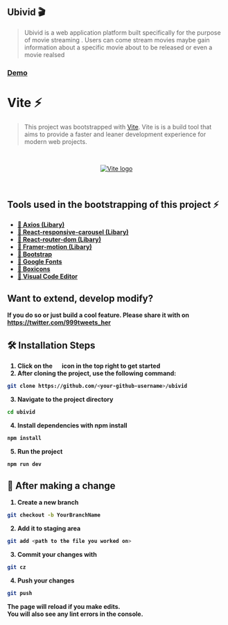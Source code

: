 ## Ubivid 🎬
> Ubivid is a web application platform built specifically for the purpose of movie streaming . Users can come stream movies maybe gain information about a specific movie about to be released or even a movie realsed

### [Demo](https://ubivid.vervel.app)

# Vite ⚡

> This project was bootstrapped with [Vite](https://vitejs.dev). Vite is is a build tool that aims to provide a faster and leaner development experience for modern web projects.
<br />
<p align="center">
  <a href="https://ubivid.vercel.app" target="_blank" rel="noopener noreferrer">
    <img src="https://pbs.twimg.com/media/Fia7u8IWIAEk8le?format=jpg&name=large" alt="Vite logo">
  </a>
</p>
<br />

## Tools used in the bootstrapping of this project ⚡

- <b><a href="https://axios-http.com/" target="_blank" rel="noopener noreferrer">📌 Axios (Libary)</a></b>
- <b><a href="https://github.com/leandrowd/react-responsive-carousel" target="_blank" rel="noopener noreferrer">📌 React-responsive-carousel (Libary)</a></b>
- <b><a href="https://github.com/remix-run/react-router#readme">📌 React-router-dom (Libary)<a/></b>
- <b><a href="https://github.com/framer/motion" target="_blank" rel="noopener noreferrer">📌 Framer-motion (Libary)</a><b/>
- <b><a href="https://getbootstrap.com/" target="_blank" rel="noopener noreferrer">📌 Bootstrap</a><b/>
- <b><a href="https://github.com/hughsk/google-fonts" target="_blank" rel="noopener noreferrer">📌 Google Fonts</a><b/>
- <b><a href="https://github.com/atisawd/boxicons" target="_blank" rel="noopener noreferrer">📌 Boxicons</a><b/>
- <b><a href="https://code.visualstudio.com/" target="_blank" rel="noopener noreferrer">📌 Visual Code Editor</a><b/>

## Want to extend, develop modify?

If you do so or just build a cool feature. Please share it with on https://twitter.com/999tweets_her

## 🛠️ Installation Steps

1. Click on the <img src="https://i.imgur.com/G4z1kEe.png" height="15" width="15"> icon in the top right to get started
2. After cloning the project, use the following command:

```bash
git clone https://github.com/<your-github-username>/ubivid
```

3. Navigate to the project directory

```bash
cd ubivid
```

4. Install dependencies with npm install

```bash
npm install
```

5. Run the project

```bash
npm run dev
```

## 🥂 After making a change

1. Create a new branch

```bash
git checkout -b YourBranchName
```

2. Add it to staging area

```bash
git add <path to the file you worked on>
```

3. Commit your changes with

```bash
git cz
```

4. Push your changes

```bash
git push
```


The page will reload if you make edits.<br />
You will also see any lint errors in the console.




